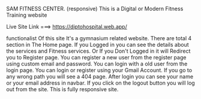 SAM FITNESS CENTER. (responsive)
This is a Digital or Modern Fitness Training website

Live Site Link ===> https://diptohospital.web.app/

functionalist Of this site
It's a gymnasium related website.
There are total 4 section in The Home page.
If you Logged in you can see the details about the services and Fitness services.
Or If you Don't Logged in it will Redirect you to Register page.
You can register a new user from the register page using custom email and password.
You can login with a old user from the login page.
You can login or register using your Gmail Account.
If you go to any wrong path you will see a 404 page.
After login you can see your name or your email address in navbar.
If you click on the logout button you will log out from the site.
This is fully responsive site.